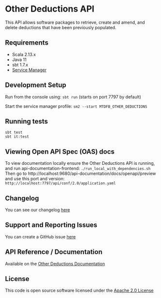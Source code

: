 Other Deductions API
========================
This API allows software packages to retrieve, create and amend, and delete deductions that have been previously
populated.

## Requirements

- Scala 2.13.x
- Java 11
- sbt 1.7.x
- [Service Manager](https://github.com/hmrc/service-manager)

## Development Setup

Run from the console using: `sbt run` (starts on port 7797 by default)

Start the service manager profile: `sm2 --start MTDFB_OTHER_DEDUCTIONS`

## Running tests

```
sbt test
sbt it:test
```

## Viewing Open API Spec (OAS) docs

To view documentation locally ensure the Other Deductions API is running, and run api-documentation-frontend:
`./run_local_with_dependencies.sh`
Then go to http://localhost:9680/api-documentation/docs/openapi/preview and use this port and version:
`http://localhost:7797/api/conf/2.0/application.yaml`

## Changelog

You can see our changelog [here](https://github.com/hmrc/income-tax-mtd-changelog/wiki)

## Support and Reporting Issues

You can create a GitHub issue [here](https://github.com/hmrc/income-tax-mtd-changelog/issues)

## API Reference / Documentation

Available on
the [Other Deductions Documentation](https://developer.service.hmrc.gov.uk/api-documentation/docs/api/service/other-deductions-api)

## License

This code is open source software licensed under
the [Apache 2.0 License](http://www.apache.org/licenses/LICENSE-2.0.html)
